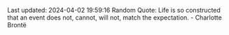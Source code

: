 Last updated: 2024-04-02 19:59:16
Random Quote: Life is so constructed that an event does not, cannot, will not, match the expectation. - Charlotte Brontë